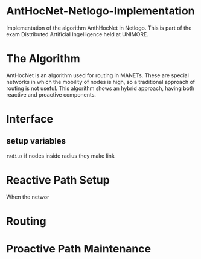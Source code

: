 # AntHocNet-Netlogo-Implementation
Implementation of the algorithm AnthHocNet in Netlogo. This is part of the exam Distributed Artificial Ingelligence held at UNIMORE.



# The Algorithm
AntHocNet is an algorithm used for routing in MANETs. These are special networks in which the mobility of nodes is high, so a traditional approach of routing is not useful.
This algorithm shows an hybrid approach, having both reactive and proactive components.

# Interface
<!--insert image of interface-->

## setup variables
`radius` if nodes inside radius they make link


# Reactive Path Setup
When the networ

# Routing

# Proactive Path Maintenance
